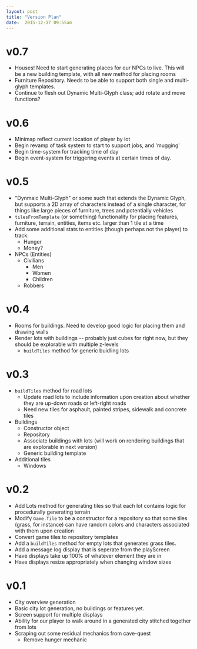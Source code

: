 ```yaml
---
layout: post
title: "Version Plan"
date:  2015-12-17 09:55am
---
```


# v0.7

* Houses! Need to start generating places for our NPCs to live. This will be a new building template, with all new method for placing rooms
* Furniture Repository. Needs to be able to support both single and multi-glyph templates.
* Continue to flesh out Dynamic Multi-Glyph class; add rotate and move functions?

# v0.6

* Minimap reflect current location of player by lot
* Begin revamp of task system to start to support jobs, and 'mugging'
* Begin time-system for tracking time of day
* Begin event-system for triggering events at certain times of day.

# v0.5

* "Dynmaic Multi-Glyph" or some such that extends the Dynamic Glyph, but supports a 2D array of characters instead of a single character, for things like large pieces of furniture, trees and potentially vehicles
* `tilesFromTemplate` (or something) functionality for placing features, furniture, terrain, entities, items etc. larger than 1 tile at a time
* Add some additional stats to entities (though perhaps not the player) to track:
  * Hunger
  * Money?
* NPCs (Entities)
  * Civilians
    * Men
    * Women
    * Children
  * Robbers

# v0.4

* Rooms for buildings. Need to develop good logic for placing them and drawing walls
* Render lots with buildings -- probably just cubes for right now, but they should be explorable with multiple z-levels
  * `buildTiles` method for generic buidling lots

# v0.3

* `buildTiles` method for road lots
  * Update road lots to include information upon creation about whether they are up-down roads or left-right roads
  * Need new tiles for asphault, painted stripes, sidewalk and concrete tiles
* Buildings
  * Constructor object
  * Repository
  * Associate buildings with lots (will work on rendering buildings that are explorable in next version)
  * Generic building template
* Additional tiles
  * Windows

# v0.2

* Add Lots method for generating tiles so that each lot contains logic for procedurally generating terrain
* Modify `Game.Tile` to be a constructor for a repository so that some tiles (grass, for instance) can have random colors and characters associated with them upon creation
* Convert game tiles to repository templates
* Add a `buildTiles` method for empty lots that generates grass tiles.
* Add a message log display that is seperate from the playScreen
* Have displays take up 100% of whatever element they are in
* Have displays resize appropriately when changing window sizes

# v0.1

* City overview generation
* Basic city lot generation, no buildings or features yet.
* Screen support for multiple displays
* Ability for our player to walk around in a generated city stitched together from lots
* Scraping out some residual mechanics from cave-quest
  * Remove hunger mechanic
